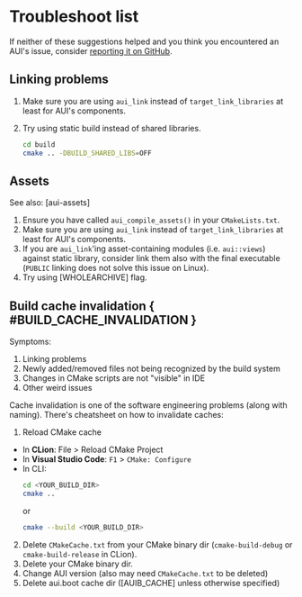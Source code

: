 # Troubleshoot list

If neither of these suggestions helped and you think you encountered an AUI's issue, consider [reporting it on GitHub](https://github.com/aui-framework/aui/issues).

## Linking problems

1.  Make sure you are using `aui_link` instead of `target_link_libraries` at least for AUI's components.
2.  Try using static build instead of shared libraries.

    ```bash
    cd build
    cmake .. -DBUILD_SHARED_LIBS=OFF
    ```

## Assets

See also: [aui-assets]

1. Ensure you have called `aui_compile_assets()` in your `CMakeLists.txt`.
2. Make sure you are using `aui_link` instead of `target_link_libraries` at least for AUI's components.
3. If you are `aui_link`'ing asset-containing modules (i.e. `aui::views`) against static library, consider link them
   also with the final executable (`PUBLIC` linking does not solve this issue on Linux).
4. Try using [WHOLEARCHIVE] flag.

## Build cache invalidation { #BUILD_CACHE_INVALIDATION }

Symptoms:

1. Linking problems
2. Newly added/removed files not being recognized by the build system
3. Changes in CMake scripts are not "visible" in IDE
4. Other weird issues

Cache invalidation is one of the software engineering problems (along with naming). There's cheatsheet on how to
invalidate caches: 

1. Reload CMake cache
  - In **CLion**: File > Reload CMake Project
  - In **Visual Studio Code**: `F1` > `CMake: Configure`
  - In CLI:
    ```bash
    cd <YOUR_BUILD_DIR>
    cmake ..
    ```
    or
    ```bash
    cmake --build <YOUR_BUILD_DIR>
    ```
2. Delete `CMakeCache.txt` from your CMake binary dir (`cmake-build-debug` or `cmake-build-release` in CLion).
3. Delete your CMake binary dir.
4. Change AUI version (also may need `CMakeCache.txt` to be deleted)
5. Delete aui.boot cache dir ([AUIB_CACHE] unless otherwise specified)
